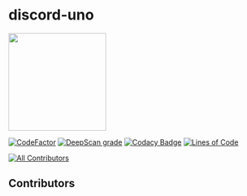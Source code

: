 # discord-uno

[<img src="https://open.autocode.com/static/images/open.svg?" width="192">](https://open.autocode.com/)

[![CodeFactor](https://www.codefactor.io/repository/github/larssieboy18/discord-uno/badge)](https://www.codefactor.io/repository/github/larssieboy18/discord-uno)
[![DeepScan grade](https://deepscan.io/api/teams/18640/projects/22229/branches/653932/badge/grade.svg)](https://deepscan.io/dashboard#view=project&tid=18640&pid=22229&bid=653932)
[![Codacy Badge](https://app.codacy.com/project/badge/Grade/ac2f952738c14ea9b587a38d6d963a1f)](https://www.codacy.com/gh/larssieboy18/discord-uno/dashboard?utm_source=github.com&utm_medium=referral&utm_content=larssieboy18/discord-uno&utm_campaign=Badge_Grade)
[![Lines of Code](https://sonarcloud.io/api/project_badges/measure?project=larssieboy18_discord-uno&metric=ncloc)](https://sonarcloud.io/summary/new_code?id=larssieboy18_discord-uno)
<!-- ALL-CONTRIBUTORS-BADGE:START - Do not remove or modify this section -->
[![All Contributors](https://img.shields.io/badge/all_contributors-13-orange.svg?style=flat-square)](#contributors)
<!-- ALL-CONTRIBUTORS-BADGE:END -->

## Contributors

<!-- ALL-CONTRIBUTORS-LIST:START - Do not remove or modify this section -->
<!-- prettier-ignore-start -->
<!-- markdownlint-disable -->

<!-- markdownlint-restore -->
<!-- prettier-ignore-end -->

<!-- ALL-CONTRIBUTORS-LIST:END -->
